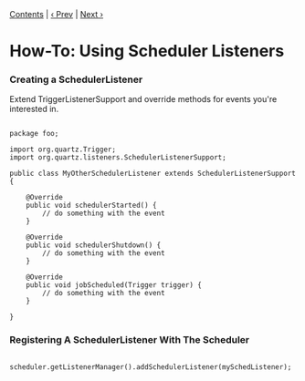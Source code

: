 
<div class="secNavPanel"><a href=".">Contents</a> | <a href="TriggerListeners.md">&lsaquo;&nbsp;Prev</a> | <a href="TenSecTrigger.md">Next&nbsp;&rsaquo;</a></div>





# How-To: Using Scheduler Listeners

### Creating a SchedulerListener

Extend TriggerListenerSupport and override methods for events you're interested in.

<pre class="prettyprint highlight"><code class="language-java" data-lang="java">
package foo;

import org.quartz.Trigger;
import org.quartz.listeners.SchedulerListenerSupport;

public class MyOtherSchedulerListener extends SchedulerListenerSupport {

    @Override
    public void schedulerStarted() {
        // do something with the event
    }

    @Override
    public void schedulerShutdown() {
        // do something with the event
    }

    @Override
    public void jobScheduled(Trigger trigger) {
        // do something with the event
    }

}
</code></pre>


### Registering A SchedulerListener With The Scheduler


<pre class="prettyprint highlight"><code class="language-java" data-lang="java">
scheduler.getListenerManager().addSchedulerListener(mySchedListener);
</code></pre>
